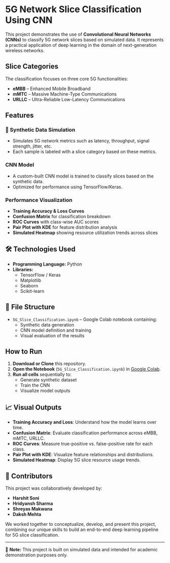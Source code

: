 # 5G Network Slice Classification Using CNN

This project demonstrates the use of **Convolutional Neural Networks (CNNs)** to classify 5G network slices based on simulated data. It represents a practical application of deep learning in the domain of next-generation wireless networks.

## Slice Categories
The classification focuses on three core 5G functionalities:
- **eMBB** – Enhanced Mobile Broadband  
- **mMTC** – Massive Machine-Type Communications  
- **URLLC** – Ultra-Reliable Low-Latency Communications

##  Features

### 🔬 Synthetic Data Simulation
- Simulates 5G network metrics such as latency, throughput, signal strength, jitter, etc.
- Each sample is labeled with a slice category based on these metrics.

###  CNN Model
- A custom-built CNN model is trained to classify slices based on the synthetic data.
- Optimized for performance using TensorFlow/Keras.

###  Performance Visualization
- **Training Accuracy & Loss Curves**  
- **Confusion Matrix** for classification breakdown  
- **ROC Curves** with class-wise AUC scores  
- **Pair Plot with KDE** for feature distribution analysis  
- **Simulated Heatmap** showing resource utilization trends across slices

## 🛠️ Technologies Used
- **Programming Language:** Python  
- **Libraries:**  
  - TensorFlow / Keras  
  - Matplotlib  
  - Seaborn  
  - Scikit-learn  

## 📁 File Structure
- `5G_Slice_Classification.ipynb` – Google Colab notebook containing:
  - Synthetic data generation
  - CNN model definition and training
  - Visual evaluation of the results

##  How to Run

1. **Download or Clone** this repository.
2. **Open the Notebook** (`5G_Slice_Classification.ipynb`) in [Google Colab](https://colab.research.google.com).
3. **Run all cells** sequentially to:
   - Generate synthetic dataset
   - Train the CNN
   - Visualize model outputs

## 📈 Visual Outputs
- **Training Accuracy and Loss**: Understand how the model learns over time.
- **Confusion Matrix**: Evaluate classification performance across eMBB, mMTC, URLLC.
- **ROC Curves**: Measure true-positive vs. false-positive rate for each class.
- **Pair Plot with KDE**: Visualize feature relationships and distributions.
- **Simulated Heatmap**: Display 5G slice resource usage trends.

## 👥 Contributors
This project was collaboratively developed by:

- **Harshit Soni**  
- **Hridyansh Sharma**  
- **Shreyas Makwana**  
- **Daksh Mehta**

We worked together to conceptualize, develop, and present this project, combining our unique skills to build an end-to-end deep learning pipeline for 5G slice classification.

---

📌 **Note:** This project is built on simulated data and intended for academic demonstration purposes only.
